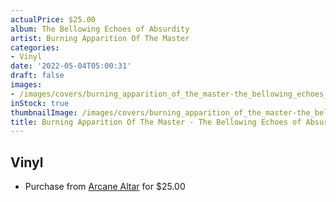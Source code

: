 ```yaml
---
actualPrice: $25.00
album: The Bellowing Echoes of Absurdity
artist: Burning Apparition Of The Master
categories:
- Vinyl
date: '2022-05-04T05:00:31'
draft: false
images:
- /images/covers/burning_apparition_of_the_master-the_bellowing_echoes_of_absurdity.jpg
inStock: true
thumbnailImage: /images/covers/burning_apparition_of_the_master-the_bellowing_echoes_of_absurdity-thumb.jpg
title: Burning Apparition Of The Master - The Bellowing Echoes of Absurdity
---
```


## Vinyl
* Purchase from [Arcane Altar](https://arcanealtar.bigcartel.com/product/burning-apparition-of-the-master-the-bellowing-echoes-of-absurdity-12-lp-red-vinyl) for $25.00
